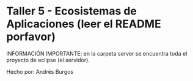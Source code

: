 # Taller 5 - Ecosistemas de Aplicaciones (leer el README porfavor)

INFORMACIÓN IMPORTANTE: en la carpeta server se encuentra toda el proyecto de eclipse (el servidor).

Hecho por: Andrés Burgos


